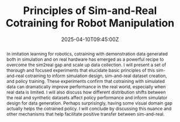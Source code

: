 ---
title: Principles of Sim-and-Real Cotraining for Robot Manipulation

event: Amazon Consumer Robotics Symposium 2025
event_url: https://www.amazon.jobs/en-gb/teams/consumer-robotics

location: Sunnyvale, CA

abstract: 'In imitation learning for robotics, cotraining with demonstration data generated both in simulation and on real hardware has emerged as a powerful recipe to overcome the sim2real gap and scale up data collection. I will present a set of thorough and focused experiments that elucidate basic principles of this sim-and-real cotraining to inform simulation design, sim-and-real dataset creation, and policy training. These experiments confirm that cotraining with simulated data can dramatically improve performance in the real world, especially when real data is limited. I will also discuss how different distribution shifts between the real and synthetic datasets affect policy performance and inform simulator design for data generation. Perhaps surprisingly, having some visual domain gap actually helps the cotrained policy. I will conclude by discussing this nuance and other mechanisms that help facilitate positive transfer between sim-and-real.'

# Talk start and end times.
#   End time can optionally be hidden by prefixing the line with `#`.
date: '2025-04-10T09:45:00Z'
# date_end: '2030-06-01T15:00:00Z'
all_day: false

# Schedule page publish date (NOT talk date).
publishDate: '2017-01-01T00:00:00Z'

authors: [admin]
tags: []

# Is this a featured talk? (true/false)
featured: false

image:
  caption: 'Slides are available [**here**](https://slides.com/weiadam/amazon-coro-symposium-2025).'
  focal_point: Right

url_code: ''
url_pdf: ''
url_slides: 'https://slides.com/weiadam/amazon-coro-symposium-2025'
url_video: ''

# Markdown Slides (optional).
#   Associate this talk with Markdown slides.
#   Simply enter your slide deck's filename without extension.
#   E.g. `slides = "example-slides"` references `content/slides/example-slides.md`.
#   Otherwise, set `slides = ""`.
slides: ""

# Projects (optional).
#   Associate this post with one or more of your projects.
#   Simply enter your project's folder or file name without extension.
#   E.g. `projects = ["internal-project"]` references `content/project/deep-learning/index.md`.
#   Otherwise, set `projects = []`.
projects:
  - 'context/publication/cotraining_iros/index.md'
---